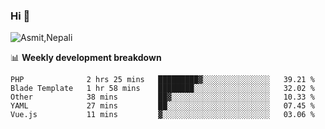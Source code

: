 ### Hi 👋

![Asmit,Nepali](https://media.giphy.com/media/L8K62iTDkzGX6/giphy.gif)
<!--
**asmit99nepali/asmit99nepali** is a ✨ _special_ ✨ repository because its `README.md` (this file) appears on your GitHub profile.

Here are some ideas to get you started:

- 🔭 I’m currently working on ...
- 🌱 I’m currently learning ...
- 👯 I’m looking to collaborate on ...
- 🤔 I’m looking for help with ...
- 💬 Ask me about ...
- 📫 How to reach me: ...
- 😄 Pronouns: ...
- ⚡ Fun fact: ...
-->


📊 **Weekly development breakdown**
<!--START_SECTION:waka-->
```text
PHP              2 hrs 25 mins   █████████▓░░░░░░░░░░░░░░░   39.21 % 
Blade Template   1 hr 58 mins    ████████░░░░░░░░░░░░░░░░░   32.02 % 
Other            38 mins         ██▓░░░░░░░░░░░░░░░░░░░░░░   10.33 % 
YAML             27 mins         ██░░░░░░░░░░░░░░░░░░░░░░░   07.45 % 
Vue.js           11 mins         ▓░░░░░░░░░░░░░░░░░░░░░░░░   03.06 % 
```
<!--END_SECTION:waka-->

